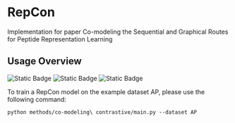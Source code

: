# RepCon
Implementation for paper Co-modeling the Sequential and Graphical Routes for Peptide Representation Learning

## Usage Overview
![Static Badge](https://img.shields.io/badge/CUDA-11.7-green)
![Static Badge](https://img.shields.io/badge/Python-3.7.4-red)
![Static Badge](https://img.shields.io/badge/PyTorch-1.13.1-blue)

To train a RepCon model on the example dataset AP, please use the following command:
```
python methods/co-modeling\ contrastive/main.py --dataset AP
```


